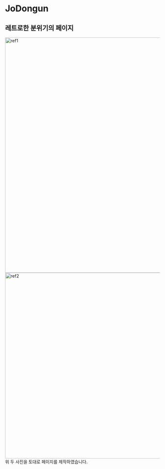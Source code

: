 # JoDongun
## 레트로한 분위기의 페이지
<img width="765" alt="ref1" src="https://github.com/3rd-PARD-WEB-PART/JoDongun/assets/72856107/bb6a653b-d5ee-43c5-8a59-5588c07ed256">
<img width="604" alt="ref2" src="https://github.com/3rd-PARD-WEB-PART/JoDongun/assets/72856107/e66e4322-80bb-4f9b-b9b4-932486431d76">
위 두 사진을 토대로 페이지를 제작하였습니다.
